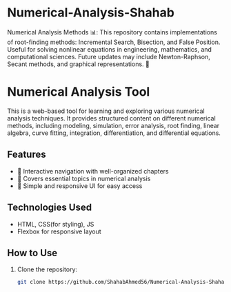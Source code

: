 # Numerical-Analysis-Shahab
Numerical Analysis Methods 📊: This repository contains implementations of root-finding methods: Incremental Search, Bisection, and False Position. Useful for solving nonlinear equations in engineering, mathematics, and computational sciences. Future updates may include Newton-Raphson, Secant methods, and graphical representations. 🚀

# Numerical Analysis Tool

This is a web-based tool for learning and exploring various numerical analysis techniques. It provides structured content on different numerical methods, including modeling, simulation, error analysis, root finding, linear algebra, curve fitting, integration, differentiation, and differential equations.

## Features
- 📌 Interactive navigation with well-organized chapters  
- 📌 Covers essential topics in numerical analysis  
- 📌 Simple and responsive UI for easy access  

## Technologies Used
- HTML, CSS(for styling), JS 
- Flexbox for responsive layout  

## How to Use
1. Clone the repository:  
   ```bash
   git clone https://github.com/ShahabAhmed56/Numerical-Analysis-Shahab.git
   
